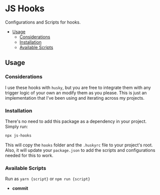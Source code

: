 # JS Hooks <!-- omit in toc -->
Configurations and Scripts for hooks.

- [Usage](#usage)
  - [Considerations](#considerations)
  - [Installation](#installation)
  - [Available Scripts](#available-scripts)

## Usage

### Considerations
I use these hooks with `husky`, but you are free to integrate them with any trigger logic of your own an modify them as you please. This is just an implementation that I've been using and iterating across my projects.

### Installation
There's no need to add this package as a dependency in your project. Simply run:
```sh
npx js-hooks
```
This will copy the `hooks` folder and the `.huskyrc` file to your project's root. Also, it will update your `package.json` to add the scripts and configurations needed for this to work.

### Available Scripts
Run as `yarn {script}` or `npm run {script}`
* **commit**
